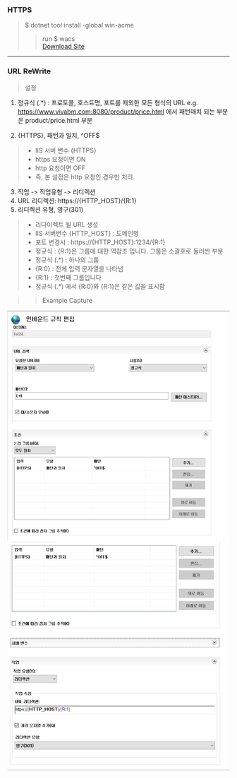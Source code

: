 ### HTTPS  

> $ dotnet tool install -global win-acme  
>> run $ wacs  
>> [Download Site]('https://www.win-acme.com/')
---

### URL ReWrite  
> 설정  
1. 정규식 (.*) : 프로토콜, 호스트명, 포트를 제외한 모든 형식의 URL
	e.g. https://www.vivabm.com:8080/product/price.html
	      에서 패턴매치 되는 부분은 product/price.html 부분

2. {HTTPS}, 패턴과 일치, ^OFF$  
> - IIS 서버 변수 {HTTPS} 
> - https 요청이면 ON   
> - http 요청이면 OFF  
> - 즉, 본 설정은 http 요청인 경우만 처리.  

3. 작업 -> 작업유형 -> 리디렉션  
4. URL 리디렉션: https://{HTTP_HOST}/{R:1}  
5. 리디렉션 유형, 영구(301)  
> - 리다이렉트 될 URL 생성  
> - IIS 서버변수 {HTTP_HOST} : 도메인명  
> - 포트 변경시 : https://{HTTP_HOST}:1234/{R:1}  
> - 정규식 : {R:1}은 그룹에 대한 역참조 입니다. 그룹은 소괄호로 둘러싼 부분  
> - 정규식 (.*) : 하나의 그룹  
> - {R:0} : 전체 입력 문자열을 나타냄   
> - {R:1} : 첫번째 그룹입니다  
> - 정규식 (.*) 에서 {R:0}와 {R:1}은 같은 값을 표시함  

>> Example Capture
<img src="ReWrite_1.PNG"/>  

<img src="ReWrite_2.PNG" />  
